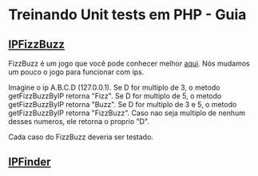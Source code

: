 # Treinando Unit tests em PHP - Guia

## [IPFizzBuzz](./src/Service/IPFizzBuzz.php)

FizzBuzz é um jogo que você pode conhecer melhor [aqui](https://en.wikipedia.org/wiki/Fizz_buzz). Nós mudamos um pouco o jogo para funcionar com ips.  

Imagine o ip A.B.C.D (127.0.0.1).
Se D for multiplo de 3, o metodo getFizzBuzzByIP retorna "Fizz".
Se D for multiplo de 5, o metodo getFizzBuzzByIP retorna "Buzz".
Se D for multiplo de 3 e 5, o metodo getFizzBuzzByIP retorna "FizzBuzz".
Caso nao seja multiplo de nenhum desses numeros, ele retorna o proprio "D".

Cada caso do FizzBuzz deveria ser testado. 


## [IPFinder](./src/Service/IPFinder.php)

